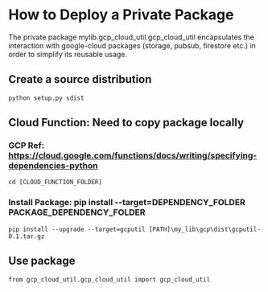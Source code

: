 # How to Deploy a Private Package
The private package mylib.gcp_cloud_util.gcp_cloud_util encapsulates the interaction with google-cloud packages (storage, pubsub, firestore etc.) in order to simplify its reusable usage.

## Create a source distribution
```
python setup.py sdist
```

## Cloud Function: Need to copy package locally
### GCP Ref: https://cloud.google.com/functions/docs/writing/specifying-dependencies-python
```
cd [CLOUD_FUNCTION_FOLDER]
```

### Install Package: pip install --target=DEPENDENCY_FOLDER PACKAGE_DEPENDENCY_FOLDER
```
pip install --upgrade --target=gcputil [PATH]\my_lib\gcp\dist\gcputil-0.1.tar.gz
```

## Use package
```
from gcp_cloud_util.gcp_cloud_util import gcp_cloud_util
```
